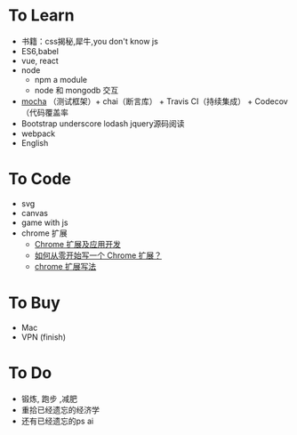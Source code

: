 
# To Learn

- 书籍：css揭秘,犀牛,you don't know js
- ES6,babel 
- vue, react
- node
	- npm a module 
	- node 和 mongodb 交互
- [mocha](http://www.ruanyifeng.com/blog/2015/12/a-mocha-tutorial-of-examples.html) （测试框架）+ chai（断言库） + Travis CI（持续集成） + Codecov（代码覆盖率
- Bootstrap underscore lodash jquery源码阅读
- webpack
- English


# To Code
- svg
- canvas
- game with js
- chrome 扩展
	- [Chrome 扩展及应用开发](http://www.ituring.com.cn/minibook/950)
	- [如何从零开始写一个 Chrome 扩展？](https://www.zhihu.com/question/20179805)
	- [chrome 扩展写法](http://www.cnblogs.com/pingfan1990/p/4560215.html)

# To Buy

  - Mac
  - VPN  (finish)

# To Do

- 锻炼, 跑步 ,减肥
- 重拾已经遗忘的经济学
- 还有已经遗忘的ps ai
